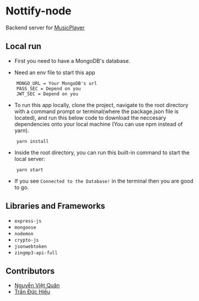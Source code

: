 # Nottify-node

Backend server for [MusicPlayer](https://github.com/kwanuwu/MusicPlayer)

## Local run

* First you need to have a MongoDB's database.

* Need an env file to start this app 
```
    MONGO_URL = Your MongoDB's url
    PASS_SEC = Depend on you
    JWT_SEC = Depend on you
```

* To run this app locally, clone the project, navigate to the root directory with a command prompt or terminal(where the package.json file is located), and run this below code to download the neccesary dependencies onto your local machine (You can use npm instead of yarn).

```
    yarn install
```


* Inside the root directory, you can run this built-in command to start the local server:
```
    yarn start
```
* If you see `Connected to the Database!` in the terminal then you are good to go.


## Libraries and Frameworks

* `express-js`
* `mongoose`
* `nodemon`
* `crypto-js`
* `jsonwebtoken`
* `zingmp3-api-full`

## Contributors

* [Nguyễn Việt Quân](https://github.com/kwanuwu)
* [Trần Đức Hiếu](https://github.com/duchieu1279)
